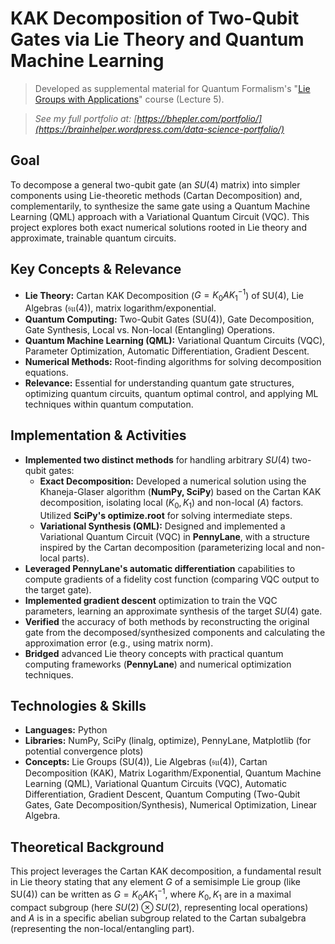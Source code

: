 # KAK Decomposition of Two-Qubit Gates via Lie Theory and Quantum Machine Learning

> Developed as supplemental material for Quantum Formalism's "[Lie Groups with Applications](https://quantumformalism.academy/lie-groups-with-applications)" course (Lecture 5).

> *See my full portfolio at: [https://bhepler.com/portfolio/](https://brainhelper.wordpress.com/data-science-portfolio/)*

## Goal

To decompose a general two-qubit gate (an $SU(4)$ matrix) into simpler components using Lie-theoretic methods (Cartan Decomposition) and, complementarily, to synthesize the same gate using a Quantum Machine Learning (QML) approach with a Variational Quantum Circuit (VQC). This project explores both exact numerical solutions rooted in Lie theory and approximate, trainable quantum circuits.

## Key Concepts & Relevance

*   **Lie Theory:** Cartan KAK Decomposition ($G = K_0 A K_1^{-1}$) of SU(4), Lie Algebras ($\mathfrak{su}(4)$), matrix logarithm/exponential.
*   **Quantum Computing:** Two-Qubit Gates (SU(4)), Gate Decomposition, Gate Synthesis, Local vs. Non-local (Entangling) Operations.
*   **Quantum Machine Learning (QML):** Variational Quantum Circuits (VQC), Parameter Optimization, Automatic Differentiation, Gradient Descent.
*   **Numerical Methods:** Root-finding algorithms for solving decomposition equations.
*   **Relevance:** Essential for understanding quantum gate structures, optimizing quantum circuits, quantum optimal control, and applying ML techniques within quantum computation.

## Implementation & Activities

*   **Implemented two distinct methods** for handling arbitrary $SU(4)$ two-qubit gates:
    *   **Exact Decomposition:** Developed a numerical solution using the Khaneja-Glaser algorithm (**NumPy, SciPy**) based on the Cartan KAK decomposition, isolating local ($K_0, K_1$) and non-local ($A$) factors. Utilized **SciPy's optimize.root** for solving intermediate steps.
    *   **Variational Synthesis (QML):** Designed and implemented a Variational Quantum Circuit (VQC) in **PennyLane**, with a structure inspired by the Cartan decomposition (parameterizing local and non-local parts).
*   **Leveraged PennyLane's automatic differentiation** capabilities to compute gradients of a fidelity cost function (comparing VQC output to the target gate).
*   **Implemented gradient descent** optimization to train the VQC parameters, learning an approximate synthesis of the target $SU(4)$ gate.
*   **Verified** the accuracy of both methods by reconstructing the original gate from the decomposed/synthesized components and calculating the approximation error (e.g., using matrix norm).
*   **Bridged** advanced Lie theory concepts with practical quantum computing frameworks (**PennyLane**) and numerical optimization techniques.

## Technologies & Skills

*   **Languages:** Python
*   **Libraries:** NumPy, SciPy (linalg, optimize), PennyLane, Matplotlib (for potential convergence plots)
*   **Concepts:** Lie Groups (SU(4)), Lie Algebras ($\mathfrak{su}(4)$), Cartan Decomposition (KAK), Matrix Logarithm/Exponential, Quantum Machine Learning (QML), Variational Quantum Circuits (VQC), Automatic Differentiation, Gradient Descent, Quantum Computing (Two-Qubit Gates, Gate Decomposition/Synthesis), Numerical Optimization, Linear Algebra.


## Theoretical Background

This project leverages the Cartan KAK decomposition, a fundamental result in Lie theory stating that any element $G$ of a semisimple Lie group (like SU(4)) can be written as $G = K_0 A K_1^{-1}$, where $K_0, K_1$ are in a maximal compact subgroup (here $SU(2) \otimes SU(2)$, representing local operations) and $A$ is in a specific abelian subgroup related to the Cartan subalgebra (representing the non-local/entangling part).
